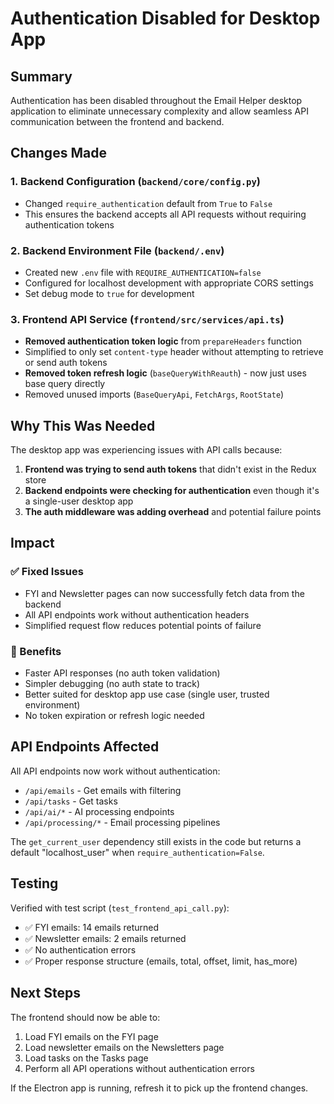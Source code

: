 # Authentication Disabled for Desktop App

## Summary

Authentication has been disabled throughout the Email Helper desktop application to eliminate unnecessary complexity and allow seamless API communication between the frontend and backend.

## Changes Made

### 1. Backend Configuration (`backend/core/config.py`)
- Changed `require_authentication` default from `True` to `False`
- This ensures the backend accepts all API requests without requiring authentication tokens

### 2. Backend Environment File (`backend/.env`)
- Created new `.env` file with `REQUIRE_AUTHENTICATION=false`
- Configured for localhost development with appropriate CORS settings
- Set debug mode to `true` for development

### 3. Frontend API Service (`frontend/src/services/api.ts`)
- **Removed authentication token logic** from `prepareHeaders` function
- Simplified to only set `content-type` header without attempting to retrieve or send auth tokens
- **Removed token refresh logic** (`baseQueryWithReauth`) - now just uses base query directly
- Removed unused imports (`BaseQueryApi`, `FetchArgs`, `RootState`)

## Why This Was Needed

The desktop app was experiencing issues with API calls because:

1. **Frontend was trying to send auth tokens** that didn't exist in the Redux store
2. **Backend endpoints were checking for authentication** even though it's a single-user desktop app
3. **The auth middleware was adding overhead** and potential failure points

## Impact

### ✅ Fixed Issues
- FYI and Newsletter pages can now successfully fetch data from the backend
- All API endpoints work without authentication headers
- Simplified request flow reduces potential points of failure

### 🎯 Benefits
- Faster API responses (no auth token validation)
- Simpler debugging (no auth state to track)
- Better suited for desktop app use case (single user, trusted environment)
- No token expiration or refresh logic needed

## API Endpoints Affected

All API endpoints now work without authentication:
- `/api/emails` - Get emails with filtering
- `/api/tasks` - Get tasks
- `/api/ai/*` - AI processing endpoints
- `/api/processing/*` - Email processing pipelines

The `get_current_user` dependency still exists in the code but returns a default "localhost_user" when `require_authentication=False`.

## Testing

Verified with test script (`test_frontend_api_call.py`):
- ✅ FYI emails: 14 emails returned
- ✅ Newsletter emails: 2 emails returned
- ✅ No authentication errors
- ✅ Proper response structure (emails, total, offset, limit, has_more)

## Next Steps

The frontend should now be able to:
1. Load FYI emails on the FYI page
2. Load newsletter emails on the Newsletters page
3. Load tasks on the Tasks page
4. Perform all API operations without authentication errors

If the Electron app is running, refresh it to pick up the frontend changes.
